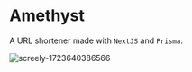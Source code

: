 # Amethyst
A URL shortener made with `NextJS` and `Prisma`. 

![screely-1723640386566](https://github.com/user-attachments/assets/a55b8da1-bf7e-40ca-adff-928e61395962)
